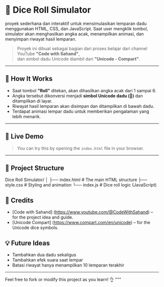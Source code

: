 # 🎲 Dice Roll Simulator

proyek sederhana dan interaktif untuk mensimulasikan lemparan dadu menggunakan HTML, CSS, dan JavaScript.
Saat user mengklik tombol, simulator akan menghasilkan angka acak, menampilkan animasi, dan menyimpan riwayat hasil lemparan.

> Proyek ini dibuat sebagai bagian dari proses belajar dari channel YouTube **"Code with Sahand"**,  
> dan simbol dadu Unicode diambil dari **"Unicode - Compart"**.

---

## 🧠 How It Works

- Saat tombol **"Roll"** ditekan, akan dihasilkan angka acak dari 1 sampai 6.
- Angka tersebut dikonversi menjadi **simbol Unicode dadu (🎲)** dan ditampilkan di layar.
- Riwayat hasil lemparan akan disimpan dan ditampilkan di bawah dadu.
- Terdapat animasi lempar dadu untuk memberikan pengalaman yang lebih menarik.


---

## 🚀 Live Demo

> You can try this by opening the `index.html` file in your browser.

---

## 📁 Project Structure
Dice Roll Simulator/
│
├── index.html # The main HTML structure
├── style.css # Styling and animation
└── index.js # Dice roll logic (JavaScript)

## 🙌 Credits
- [Code with Sahand] (https://www.youtube.com/@CodeWithSahand) – for the project idea and guide.
- [Unicode Compart] (https://www.compart.com/en/unicode) – for the Unicode dice symbols.

## 💡 Future Ideas

- Tambahkan dua dadu sekaligus
- Tambahkan efek suara saat lempar
- Batasi riwayat hanya menampilkan 10 lemparan terakhir

---

Feel free to fork or modify this project as you learn! 👌
"""
